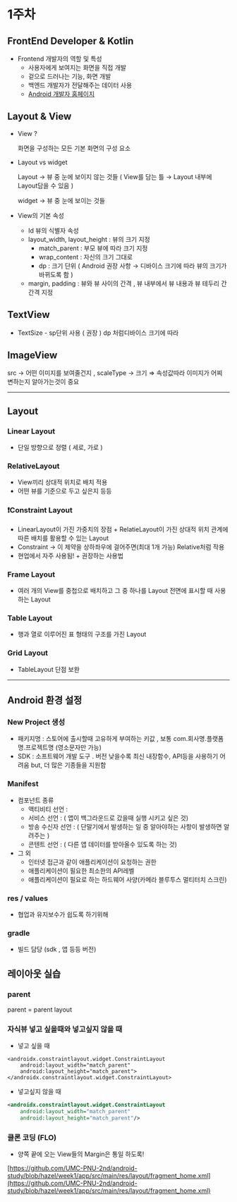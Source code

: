 # 1주차

## FrontEnd Developer & Kotlin

- Frontend 개발자의 역할 및 특성
    - 사용자에게 보여지는 화면을 직접 개발
    - 겉으로 드러나는 기능, 화면 개발
    - 백엔드 개발자가 전달해주는 데이터 사용
    - [Android 개발자 홈페이지](https://developer.android.com/?hl=ko)
    

## Layout & View

- View ?
    
    화면을 구성하는 모든 기본 화면의 구성 요소
    
- Layout vs widget
    
    Layout → 뷰 중 눈에 보이지 않는 것들 ( View를 담는 틀 → Layout 내부에 Layout담을 수 있음 )
    
    widget → 뷰 중 눈에 보이는 것들 
    
- View의 기본 속성
    - Id 뷰의 식별자 속성
    - layout_width, layout_height : 뷰의 크기 지정
        - match_parent : 부모 뷰에 따라 크기 지정
        - wrap_content : 자신의 크기 그대로
        - dp : 크기 단위 ( Android 권장 사항 → 디바이스 크기에 따라 뷰의 크기가 바뀌도록 함 )
    - margin, padding : 뷰와 뷰 사이의 간격 , 뷰 내부에서 뷰 내용과 뷰 테두리 간 간격 지정

## TextView

- TextSize - sp단위 사용 ( 권장 ) dp 처럼디바이스 크기에 따라

## ImageView

src → 어떤 이미지를 보여줄건지 , scaleType → 크기 ⇒ 속성값따라 이미지가 어찌 변하는지 알아가는것이 중요

---

## Layout

### Linear Layout

- 단일 방향으로 정렬 ( 세로, 가로 )

### RelativeLayout

- View끼리 상대적 위치로 배치 적용
- 어떤 뷰를 기준으로 두고 싶은지 등등

### ❗Constraint Layout

- LinearLayout이 가진 가중치의 장점 + RelatieLayout이 가진 상대적 위치 관계에 따른 배치를 활용할 수 있는 Layout
- Constraint → 이 제약을 상하좌우에 걸어주면(최대 1개 가능) Relative처럼 작용
- 현업에서 자주 사용됨! + 권장하는 사용법

### Frame Layout

- 여러 개의 View를 중첩으로 배치하고 그 중 하나를 Layout 전면에 표시할 때 사용하는 Layout

### Table Layout

- 행과 열로 이루어진 표 형태의 구조를 가진 Layout

### Grid Layout

- TableLayout 단점 보완

---

## Android 환경 설정

### New Project 생성

- 패키지명 : 스토어에 출시할때 고유하게 부여하는 키값 , 보통 com.회사명.플랫폼명.프로젝트명 (영소문자만 가능)
- SDK : 소프트웨어 개발 도구 . 버전 낮을수록 최신 내장함수, API등을 사용하기 어려움 but, 더 많은 기종들을 지원함

### Manifest

- 컴포넌트 종류
    - 액티비티 선언 : <activity>
    - 서비스 선언 : <service> ( 앱이 백그라운드로 갔을때 실행 시키고 싶은 것)
    - 방송 수신자 선언 : <receiver> ( 단말기에서 발생하는 일 중 알아야하는 사항이 발생하면 알려주는 )
    - 콘텐트 선언 : <provider> ( 다른 앱 데이터를 받아올수 있도록 하는 것)
- 그 외
    - 인터넷 접근과 같이 애플리케이션이 요청하는 권한
    - 애플리케이션이 필요한 최소한의 API레벨
    - 애플리케이션이 필요로 하는 하드웨어 사양(카메라 블루투스 멀티터치 스크린)

### res / values

- 협업과 유지보수가 쉽도록 하기위해

### gradle

- 빌드 담당 (sdk , 앱 등등 버전)

## 레이아웃 실습

### parent

parent = parent layout

### 자식뷰 넣고 싶을때와 넣고싶지 않을 때

- 넣고 싶을 때

```
<androidx.constraintlayout.widget.ConstraintLayout
    android:layout_width="match_parent"
    android:layout_height="match_parent">
</androidx.constraintlayout.widget.ConstraintLayout>
```

- 넣고싶지 않을 때

```xml
<androidx.constraintlayout.widget.ConstraintLayout
    android:layout_width="match_parent"
    android:layout_height="match_parent"/>
```

### 클론 코딩 (FLO)

- 양쪽 끝에 오는 View들의 Margin은 통일 하도록!

[https://github.com/UMC-PNU-2nd/android-study/blob/hazel/week1/app/src/main/res/layout/fragment_home.xml](https://github.com/UMC-PNU-2nd/android-study/blob/hazel/week1/app/src/main/res/layout/fragment_home.xml)